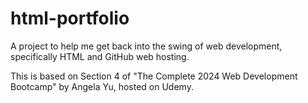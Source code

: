 # html-portfolio
A project to help me get back into the swing of web development, specifically HTML and GitHub web hosting.

This is based on Section 4 of "The Complete 2024 Web Development Bootcamp" by Angela Yu, hosted on Udemy.
